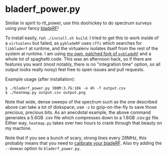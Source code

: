 bladerf_power.py
===============

Similar in spirit to rtl_power, use this doohickey to do spectrum surveys using your fancy [bladeRF](https://nuand.com/)!

To install easily, run `./install.sh build`. I tried to get this to work inside of a `virtualenv` but failed, as `pybladeRF` uses `cffi` which searches for `libbladerf` at runtime, and the virtualenv isolates itself from the rest of the system at runtime.  I am using [my own, patched fork of `pybladeRF`](https://github.com/staticfloat/pybladeRF) and a whole lot of spaghetti code.  This was an afternoon hack, so if there are features you want (most notably, there is no "integration time" option, so all output looks really noisy) feel free to open issues and pull requests.

Example usage (after installation):
```
$ ./bladerf_power.py 300M:3.7G:10k -e 4h -f output.csv
$ ./heatmap.py output.csv output.png
```

Note that wide, dense sweeps of the spectrum such as the one described above can take a lot of diskspace; use `-z` to gzip-on-the-fly to save those precious, precious bits.  As an anecdotal example, the above command generates a 5.6GB .csv file which compresses down to a 1.6GB .csv.gz file.  Either way, `heatmap.py` takes over two hours to crank through that beauty on my machine.

Note that if you see a bunch of scary, strong lines every 28MHz, this probably means that you need to [calibrate your bladeRF](https://github.com/Nuand/bladeRF/wiki/DC-offset-and-IQ-Imbalance-Correction).  Also try adding the `--demean` option to `bladerf_power.py`.
